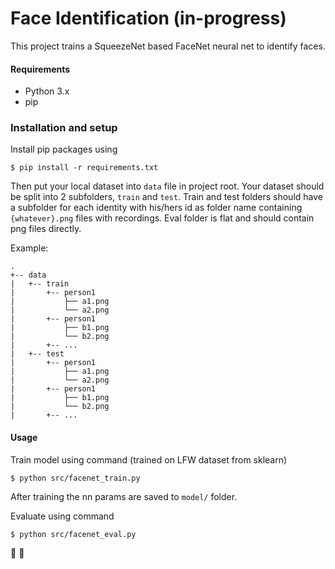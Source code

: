 # Face Identification (in-progress)

This project trains a SqueezeNet based FaceNet neural net to identify faces.

#### Requirements

- Python 3.x
- pip

### Installation and setup

Install pip packages using
```
$ pip install -r requirements.txt
```

Then put your local dataset into `data` file in project root. Your dataset should be split into 2 subfolders, `train` and `test`. Train and test folders should have a subfolder for each identity with his/hers id as folder name containing `{whatever}.png` files with recordings. Eval folder is flat and should contain png files directly.

Example:
```
.
+-- data
|   +-- train
|       +-- person1
|           ├── a1.png
|           └── a2.png
|       +-- person1
|           ├── b1.png
|           └── b2.png
|       +-- ...
|   +-- test
|       +-- person1
|           ├── a1.png
|           └── a2.png
|       +-- person1
|           ├── b1.png
|           └── b2.png
|       +-- ...
```

#### Usage

Train model using command (trained on LFW dataset from sklearn)
```
$ python src/facenet_train.py
```

After training the nn params are saved to `model/` folder.

Evaluate using command

```
$ python src/facenet_eval.py
```

🎉 🎉
